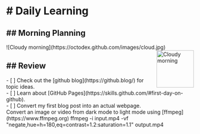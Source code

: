 <h1># Daily Learning</h1>
<h2>## Morning Planning</h2>
![Cloudy morning](https://octodex.github.com/images/cloud.jpg)
<img alt="Cloudy morning" src="https://octodex.github.com/images/cloud.jpg" width="100" align="right">
<h2>## Review</h2>
- [ ] Check out the [github blog](https://github.blog/) for topic ideas.<br>
- [ ] Learn about [GitHub Pages](https://skills.github.com/#first-day-on-github).<br>
- [ ] Convert my first blog post into an actual webpage.<br>
Convert an image or video from dark mode to light mode using [ffmpeg](https://www.ffmpeg.org)
ffmpeg -i input.mp4 -vf "negate,hue=h=180,eq=contrast=1.2:saturation=1.1" output.mp4

